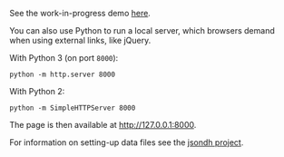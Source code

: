 See the work-in-progress demo [here](http://csm-fieldsession-newmont-2015.github.io/GoldViewer/).

You can also use Python to run a local server, which browsers demand when using external links, like jQuery.

With Python 3 (on port `8000`):
````
python -m http.server 8000
````

With Python 2:
```
python -m SimpleHTTPServer 8000
```

The page is then available at http://127.0.0.1:8000.

For information on setting-up data files see the [jsondh project](https://github.com/cokrzys/jsondh).

